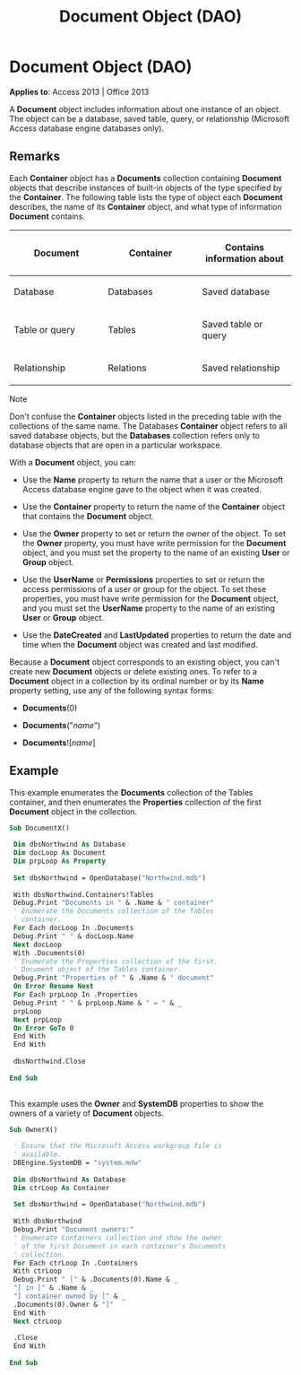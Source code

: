 ﻿---
title: Document Object (DAO)
TOCTitle: Document Object
ms:assetid: b51d4545-b157-4c7c-fdbe-16a25afffdb3
ms:mtpsurl: https://msdn.microsoft.com/library/Ff822082(v=office.15)
ms:contentKeyID: 48547247
ms.date: 09/18/2015
mtps_version: v=office.15
---

# Document Object (DAO)


**Applies to**: Access 2013 | Office 2013

A **Document** object includes information about one instance of an object. The object can be a database, saved table, query, or relationship (Microsoft Access database engine databases only).

## Remarks

Each **Container** object has a **Documents** collection containing **Document** objects that describe instances of built-in objects of the type specified by the **Container**. The following table lists the type of object each **Document** describes, the name of its **Container** object, and what type of information **Document** contains.

<table>
<colgroup>
<col style="width: 33%" />
<col style="width: 33%" />
<col style="width: 33%" />
</colgroup>
<thead>
<tr class="header">
<th><p>Document</p></th>
<th><p>Container</p></th>
<th><p>Contains information about</p></th>
</tr>
</thead>
<tbody>
<tr class="odd">
<td><p>Database</p></td>
<td><p>Databases</p></td>
<td><p>Saved database</p></td>
</tr>
<tr class="even">
<td><p>Table or query</p></td>
<td><p>Tables</p></td>
<td><p>Saved table or query</p></td>
</tr>
<tr class="odd">
<td><p>Relationship</p></td>
<td><p>Relations</p></td>
<td><p>Saved relationship</p></td>
</tr>
</tbody>
</table>



> [!NOTE]
> <P>Don't confuse the <STRONG>Container</STRONG> objects listed in the preceding table with the collections of the same name. The Databases <STRONG>Container</STRONG> object refers to all saved database objects, but the <STRONG>Databases</STRONG> collection refers only to database objects that are open in a particular workspace.</P>



With a **Document** object, you can:

  - Use the **Name** property to return the name that a user or the Microsoft Access database engine gave to the object when it was created.

  - Use the **Container** property to return the name of the **Container** object that contains the **Document** object.

  - Use the **Owner** property to set or return the owner of the object. To set the **Owner** property, you must have write permission for the **Document** object, and you must set the property to the name of an existing **User** or **Group** object.

  - Use the **UserName** or **Permissions** properties to set or return the access permissions of a user or group for the object. To set these properties, you must have write permission for the **Document** object, and you must set the **UserName** property to the name of an existing **User** or **Group** object.

  - Use the **DateCreated** and **LastUpdated** properties to return the date and time when the **Document** object was created and last modified.

Because a **Document** object corresponds to an existing object, you can't create new **Document** objects or delete existing ones. To refer to a **Document** object in a collection by its ordinal number or by its **Name** property setting, use any of the following syntax forms:

  - **Documents**(0)

  - **Documents**("*name*")

  - **Documents**\!\[*name*\]

## Example

This example enumerates the **Documents** collection of the Tables container, and then enumerates the **Properties** collection of the first **Document** object in the collection.

```vb 
Sub DocumentX() 
 
 Dim dbsNorthwind As Database 
 Dim docLoop As Document 
 Dim prpLoop As Property 
 
 Set dbsNorthwind = OpenDatabase("Northwind.mdb") 
 
 With dbsNorthwind.Containers!Tables 
 Debug.Print "Documents in " & .Name & " container" 
 ' Enumerate the Documents collection of the Tables 
 ' container. 
 For Each docLoop In .Documents 
 Debug.Print " " & docLoop.Name 
 Next docLoop 
 With .Documents(0) 
 ' Enumerate the Properties collection of the first. 
 ' Document object of the Tables container. 
 Debug.Print "Properties of " & .Name & " document" 
 On Error Resume Next 
 For Each prpLoop In .Properties 
 Debug.Print " " & prpLoop.Name & " = " & _ 
 prpLoop 
 Next prpLoop 
 On Error GoTo 0 
 End With 
 End With 
 
 dbsNorthwind.Close 
 
End Sub 
 
```

This example uses the **Owner** and **SystemDB** properties to show the owners of a variety of **Document** objects.

```vb 
Sub OwnerX() 
 
 ' Ensure that the Microsoft Access workgroup file is 
 ' available. 
 DBEngine.SystemDB = "system.mdw" 
 
 Dim dbsNorthwind As Database 
 Dim ctrLoop As Container 
 
 Set dbsNorthwind = OpenDatabase("Northwind.mdb") 
 
 With dbsNorthwind 
 Debug.Print "Document owners:" 
 ' Enumerate Containers collection and show the owner 
 ' of the first Document in each container's Documents 
 ' collection. 
 For Each ctrLoop In .Containers 
 With ctrLoop 
 Debug.Print " [" & .Documents(0).Name & _ 
 "] in [" & .Name & _ 
 "] container owned by [" & _ 
 .Documents(0).Owner & "]" 
 End With 
 Next ctrLoop 
 
 .Close 
 End With 
 
End Sub 
 
```

